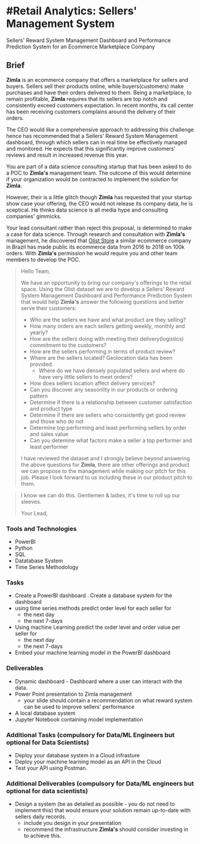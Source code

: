 # #Retail Analytics: Sellers' Management System
Sellers' Reward System Management Dashboard and Performance Prediction System for an Ecommerce Marketplace Company

## Brief
<strong>Zimla</strong> is an ecommerce company that offers a marketplace for sellers and buyers.  Sellers sell their products online, while buyers(customers) make purchases and have their orders delivered to them. Being a marketplace, to remain profitable, <strong>Zimla</strong> requires that its sellers are top notch and consistently exceed customers expectation. In recent months, its  call center has  been receiving customers complains around the delivery of their orders. 

The CEO would like a comprehensive approach to addressing this challenge hence has recommended that a Sellers' Reward System Management dashboard, through which sellers can in real time be effectively managed and monitored. He expects that this significantly improve customers' reviews and result in increased revenue this  year.

You are part of a data science consulting startup that  has been  asked to do a POC to <strong>Zimla's</strong> management team. The outcome of this would determine if your organization would be contracted to implement  the solution for <strong>Zimla</strong>. 

However, their is a little glitch though <strong>Zimla</strong> has  requested that your startup show case your offering, the CEO would not release its company data, he is sceptical. He thinks data science is all media hype and consulting companies' gimmicks.

Your lead consultant rather than reject this proposal, is determined to make a case for data science.  Through research and consultation with  <strong>Zimla's</strong>  management, he discovered that [Olist Store](https://olist.com/) a similar ecommerce company in Brazil  has made public its ecommerce data from 2016 to 2018 on  100k orders.  With <strong>Zimla's</strong>  permission he would require you and other team members to develop the POC.

> Hello Team,
> 
> We have an opportunity to bring our company's offerings to the retail space. Using the Olist dataset we are to develop a Sellers' Reward System Management Dashboard and Performance Prediction System that would help <strong>Zimla's</strong>  answer the following questions and better serve their customers:
>
> - Who are the sellers we have and what product are they selling?
> - How many orders are each sellers getting weekly, monthly and yearly?
> - How are the sellers doing with meeting their delivery(logistics) commitment to the customers?
> - How are the sellers performing in terms of product review?
> - Where are the sellers located?  Geolocation data has been provided.
>   - Where do we have densely populated sellers and where do have very little sellers to meet orders?
> - How does sellers location affect delivery services?
> - Can you discover any seasonlity in our products or ordering pattern 
> - Determine if there is a relationship between customer satisfaction and product type
> - Determine if there are sellers who consistently get good review and those who do not
> - Determine top performing and least performing sellers by order and sales value
> - Can you detemine what factors make a seller a top performer and least performer
>
> I have reviewed the dataset and I strongly believe beyond answering the above questions  for <strong>Zimla</strong>, there are other offerings and product we can propose to the management while making our pitch for this job.  Please I look forward to us including these in our product pitch to them.  

> I know we can do this. Gentlemen & ladies, it's time to roll up our sleeves. 
>
> Your Lead,

### Tools and Technologies
- PowerBI
- Python
- SQL
- Datatabase System 
- Time Series Methodology

### Tasks
- Create a PowerBI dashboard 
. Create a database system  for the dashboard
- using time series methods predict  order level for each seller for 
  - the next day
  - the next 7-days 
- Using machine Learning  predict the order level and order value per seller for 
  - the next day
  - the next 7-days 
- Embed your machine learning model in the PowerBI dashboard

### Deliverables
- Dynamic dashboard - Dashboard where a user can interact with the data.
- Power Point presentation to Zimla management
  - your slide should contain a recommendation on what reward system can be used to improve sellers' performance
- A local database system
- Jupyter Notebook containing model implementation

### Additional Tasks (compulsory for Data/ML Engineers but optional for Data Scientists)

- Deploy your database system in a Cloud infrasture
- Deploy your machine learning model as an API in the Cloud
- Test your API using Postman.



### Additional Deliverables (compulsory for Data/ML engineers but optional for data scientists)
- Design a system (be as detailed as possible - you do not need to implement this) that would ensure your solution remain up-to-date with sellers daily records.
  - include you design in your presentation 
  - recommend the infrastructure <strong>Zimla's</strong>  should consider investing in to achieve this.



